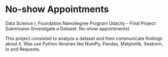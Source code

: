 # No-show Appointments
Data Science I, Foundation Nanodegree Program Udacity - Final Project Submission (Investigate a Dataset: No-show appointments) 

This project consisted to analyze a dataset and then communicate findings about it. Was use Python libraries like NumPy, Pandas, Matplotlib, Seaborn, Io and Requests.
